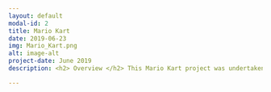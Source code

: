 ```yaml
---
layout: default
modal-id: 2
title: Mario Kart
date: 2019-06-23
img: Mario_Kart.png
alt: image-alt
project-date: June 2019
description: <h2> Overview </h2> This Mario Kart project was undertaken with the following two main objectives in mind from the start<span>&#58;</span> <br><ul><li>The robot must follow a line mapped out on the floor</li><li> The robot must be unique and look great! </li></ul> All Mechanical Designs and Code for this project can be found <a href=https://github.com/LeTo37/Levi_Todes_ME433>here.</a> <br><br><h2> Design Constraints</h2> The following were the contsraints given for the design of the robot<span>&#58;</span> <br><ul><li> The robot must be wheeled</li><li> Line sensing must be done with the provided USB camera.</li><li>Only two servo motors may be used to propel the robot. </li><li>Control of the robot will be done with a <a href=http://ww1.microchip.com/downloads/en/DeviceDoc/PIC32MX1XX2XX-28-36-44-PIN-DS60001168K.pdf>PIC32MX270F256D</a> microcontroller.</li></ul><p align="center"> <img src="img/portfolio/mario_kart.gif" height="75%" width="75%"> </p> <br><h2> Hardware </h2> All mechanical design of this robot was done using <a href=https://www.onshape.com/>Onshape.</a> - a browser based CAD software. Electronic and PCB design was done with <a href=https://www.autodesk.com/products/eagle/overview>Eagle.</a> <br><h3>Mechanical</h3> All CAD designs of all the parts necessary to construct this robot are included <a href=https://github.com/LeTo37/Levi_Todes_ME433/tree/master/HW16>here.</a> But the main components are described a little below. <br><h4>Body, Wheels and Camera Mount</h4> The body shown below is made out of laser cut plywood. The front fender is 3d printed PLA plastic. The body was designed to house the electronics, battery, servo motors and LCD screen in such a way that keeps the weight of the vehicle in balance.<p align="center"> <script src="https://embed.github.com/view/3d/LeTo37/Levi_Todes_ME433/master/HW16/base_with_fender.stl?height=360&width=500"></script></p> The wheels were designed to look like Mario Kart wheels with a big M in the center. These were 3d printed out of PLA plastic. <p align="left"> <script src="https://embed.github.com/view/3d/LeTo37/Levi_Todes_ME433/master/HW16/mario_wheels.stl?height=300&width=400"> </script> <img src="img/portfolio/mario_wheel.png" height="35%" width="35%"></p> The camera mount was made out of laser cut plywood with a 3d printed PLA plastic Mario badge in its center. This was a necessary feature as functional holder of the camera as well as a style feature as it fits well within the Mario Kart theme.<p align="left"> <script src="https://embed.github.com/view/3d/LeTo37/Levi_Todes_ME433/master/HW16/Camera_Holder.stl?height=300&width=400"> </script> <img src="img/portfolio/Camera_Holder.png" height="35%" width="35%"></p> <h4>Koopa Cannons</h4>The next feature added purely for a little bit of style and fun were Cannons that shoot little Koopa Shells out of the back of the robot - like in Mario Kart. The cannons and Koopa shells both were 3d printed with PLA plastic. <p align="left"> <script src="https://embed.github.com/view/3d/LeTo37/Levi_Todes_ME433/master/HW16/cannon.stl?height=300&width=400"> </script> <img src="img/portfolio/cannon.png" height="35%" width="35%"></p><h4>Final</h4>The final CAD design of the Mario Kart can be seen in its entirety below. <p align="center"> <script src="https://embed.github.com/view/3d/LeTo37/Levi_Todes_ME433/master/HW16/MARIO_KART.stl?height=360&width=500"></script></p> <h3>Electrical</h3> As mentioned before, the control of this robot was done using the <a href=http://ww1.microchip.com/downloads/en/DeviceDoc/PIC32MX1XX2XX-28-36-44-PIN-DS60001168K.pdf>PIC32MX270F256D</a>microcontroller. In order to interact with the microcontroller and the peripherals necessary to operate the robot (camera, lcd, motors), a PCB was developed. Below is an upclose view of the PCB.<p align="center"><img src="img/portfolio/mario_pcb.png" width="450" /></p><br> The motors were driven with PWM signals through an H-bridge. The LCD communication protocol used was SPI. The communication protocol used to speak to the camera was I2C. Below is a broader image of the pcb and the connected peripherals. <p align="center"><img src="img/portfolio/mario_electronics.png" width="450" /></p> A further circuit, seen in the above images, was necessary to drive the solenoids used in the Koopa shell cannons. This solenoid driver circuit is shown below. <p align="center"> <img src="img/portfolio/SolenoidDriver.png" width="200" /></p><h2> Software</h2>All the code used in order to control the robot was C code used to program the <a href=http://ww1.microchip.com/downloads/en/DeviceDoc/PIC32MX1XX2XX-28-36-44-PIN-DS60001168K.pdf>PIC32MX270F256D</a> microcontroller. The code necessary was code such that the microcontroller could communicate with the camera and recieve line following information from it. This information was then displayed on the LCD screen for testing. Using this information, a control loop was developed such that the duty cycle of the PWM signals sent through the h-bridge to the motors varied according where the black line was in relation to the camera. This allowed for the mario kart to follow the line. The triggering of the solenoid based Koopa shell cannons was set to go off at a random time after the robot was moving. All the code used can be found <a href=https://github.com/LeTo37/Levi_Todes_ME433/tree/master/HW16/HW16.X>here.</a>

---
```


